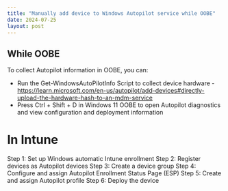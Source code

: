 ```yaml
---
title: "Manually add device to Windows Autopilot service while OOBE"
date: 2024-07-25
layout: post
---
```



## While OOBE 

To collect Autopilot information in OOBE, you can:
- Run the Get-WindowsAutoPilotInfo Script to collect device hardware - https://learn.microsoft.com/en-us/autopilot/add-devices#directly-upload-the-hardware-hash-to-an-mdm-service
- Press Ctrl + Shift + D in Windows 11 OOBE to open Autopilot diagnostics and view configuration and deployment information

# In Intune

Step 1: Set up Windows automatic Intune enrollment
Step 2: Register devices as Autopilot devices
Step 3: Create a device group
Step 4: Configure and assign Autopilot Enrollment Status Page (ESP)
Step 5: Create and assign Autopilot profile
Step 6: Deploy the device
